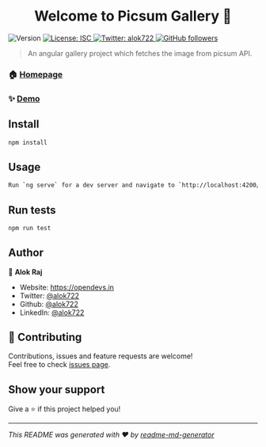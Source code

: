 <h1 align="center">Welcome to Picsum Gallery 👋</h1>
<p>
  <img alt="Version" src="https://img.shields.io/badge/version-1.0.0-blue.svg?cacheSeconds=2592000" />
  <a href="#" target="_blank">
    <img alt="License: ISC" src="https://img.shields.io/badge/License-ISC-yellow.svg" />
  </a>
  <a href="https://twitter.com/alok722" target="_blank">
    <img alt="Twitter: alok722" src="https://img.shields.io/twitter/follow/alok722.svg?style=social" />
  </a>
    <a href="https://github.com/alok722" target="_blank">
    <img alt="GitHub followers" src="https://img.shields.io/github/followers/alok722?style=social">                                       
  </a>    
</p>

> An angular gallery project which fetches the image from picsum API.

### 🏠 [Homepage](https://picsum-gallery.web.app/home)

### ✨ [Demo](https://picsum-gallery.web.app/home)

## Install

```sh
npm install
```

## Usage

```sh
Run `ng serve` for a dev server and navigate to `http://localhost:4200/`.
```

## Run tests

```sh
npm run test
```

## Author

👤 **Alok Raj**

* Website: https://opendevs.in
* Twitter: [@alok722](https://twitter.com/alok722)
* Github: [@alok722](https://github.com/alok722)
* LinkedIn: [@alok722](https://linkedin.com/in/alok722)

## 🤝 Contributing

Contributions, issues and feature requests are welcome!<br />Feel free to check [issues page](https://github.com/alok722/picsum-gallery-angular/issues). 

## Show your support

Give a ⭐️ if this project helped you!

***
_This README was generated with ❤️ by [readme-md-generator](https://github.com/kefranabg/readme-md-generator)_
